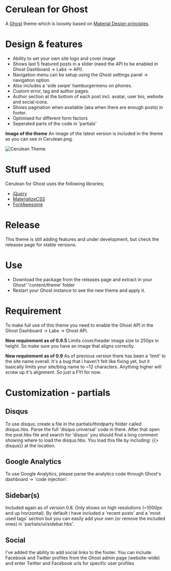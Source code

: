 # Cerulean for Ghost

A [Ghost](http://github.com/tryghost/ghost/) theme which is loosely based on [Material Design principles](http://www.google.com/design/spec/what-is-material/environment.html).

# Design & features
- Ability to set your own site logo and cover image
- Shows last 5 featured posts in a slider (need the API to be enabled in Ghost Dashboard -> Labs -> API).
- Navigation menu can be setup using the Ghost settings panel -> navigation option.
- Also includes a 'side swipe' hamburgermenu on phones.
- Custom error, tag and author pages.
- Author section at the bottom of each post incl. avatar, user bio, website and social icons.
- Shows pagination when available (aka when there are enough posts) in footer.
- Optimised for different form factors
- Seperated parts of the code in 'partials'

**Image of the theme**
An image of the latest version is included in the theme as you can see in Cerulean.png.

![Cerulean Theme](https://github.com/boumannm/cerulean-for-ghost/blob/master/cerulean.png)

# Stuff used
Cerulean for Ghost uses the following libraries;
- [jQuery](https://github.com/jquery/jquery)
- [MaterializeCSS](https://materializecss.com)
- [FontAwesome](http://www.fontawesome.com/)

# Release
This theme is still adding features and under development, but check the releases page for stable versions.

# Use
- Download the package from the releases page and extract in your Ghost' 'content/theme' folder
- Restart your Ghost instance to see the new theme and apply it.

# Requirement
To make full use of this theme you need to enable the Ghost API in the Ghost Dashboard -> Labs -> Ghost API.

**New requirement as of 0.9.5**
Limits cover/header image size to 250px in height. So make sure you have an image that aligns correctly. 

**New requirement as of 0.9**
As of previous version there has been a 'limit' to the site name overall. It's a bug that i haven't felt like fixing yet, but it basically limits your site/blog name to ~12 characters. Anything higher will screw up it's alignment. So just a FYI for now. 

# Customization - partials
## Disqus
To use disqus; create a file in the partials/thirdparty folder called disqus.hbs. Parse the full 'disqus universal' code in there. After that open the post.hbs file and search for 'disqus' you should find a long comment showing where to load the disqus.hbs. You load this file by including: {{> disqus}} at the location. 

## Google Analytics
To use Google Analytics, please parse the analytics code through Ghost's dashboard -> 'code injection'.

## Sidebar(s)
Included again as of version 0.8. Only shows on high resolutions (~1000px and up horizontal). By default i have included a 'recent posts' and a 'most used tags' section but you can easily add your own (or remove the included ones) in 'partials/ui/sidebar.hbs'.

## Social
I've added the ability to add social links to the footer. You can include Facebook and Twitter profiles from the Ghost admin page (website-wide) and enter Twitter and Facebook urls for specific user profiles
